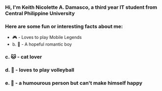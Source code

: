 ### Hi, I'm Keith Nicolette A. Damasco, a third year IT student from Central Philippine University 
### Here are some fun or interesting facts about me:
- 🎮 - Loves to play Mobile Legends
- b. 🥰 - A hopeful romantic boy 
### c. 🐱 - cat lover
### d. 🏐 - loves to play volleyball 
### e. 🤡 - a humourous person but can't make himself happy
